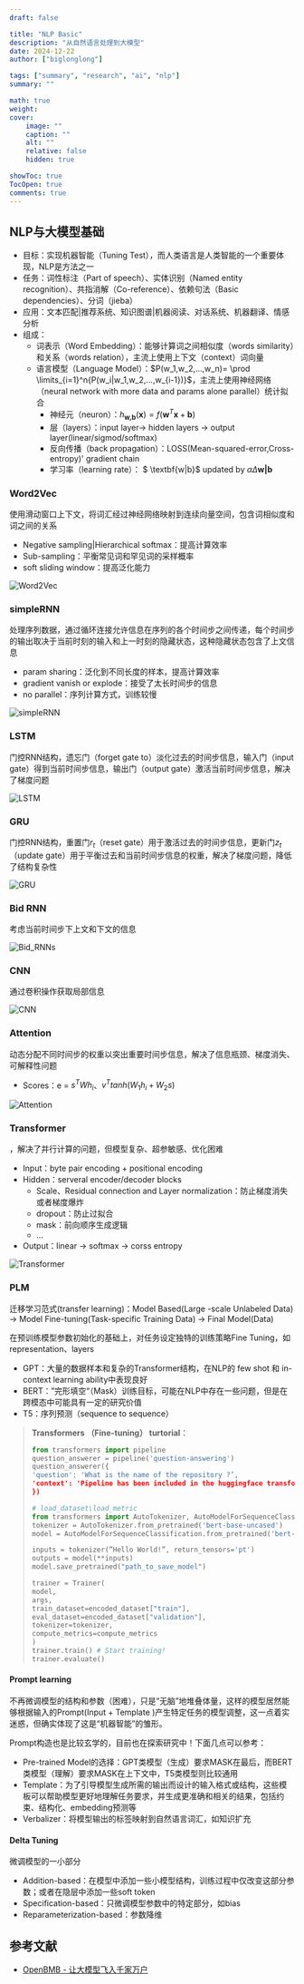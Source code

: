 ```yaml
---
draft: false

title: "NLP Basic"
description: "从自然语言处理到大模型"
date: 2024-12-22
author: ["biglonglong"]

tags: ["summary", "research", "ai", "nlp"]
summary: ""

math: true
weight:
cover:
    image: ""
    caption: ""
    alt: ""
    relative: false
    hidden: true

showToc: true
TocOpen: true
comments: true
---
```


## NLP与大模型基础

- 目标：实现机器智能（Tuning Test），而人类语言是人类智能的一个重要体现，NLP是方法之一
- 任务：词性标注（Part of speech）、实体识别（Named entity recognition）、共指消解（Co-reference）、依赖句法（Basic dependencies）、分词（jieba）
- 应用：文本匹配|推荐系统、知识图谱|机器阅读、对话系统、机器翻译、情感分析
- 组成：
  - 词表示（Word Embedding）：能够计算词之间相似度（words similarity）和关系（words relation），主流上使用上下文（context）词向量
  - 语言模型（Language Model）：$P(w_1,w_2,...,w_n)= \prod \limits_{i=1}^n{P(w_i|w_1,w_2,...,w_{i-1})}$，主流上使用神经网络（neural network with more data and params alone parallel）统计拟合
    - 神经元（neuron）：$h_{\textbf{w,b}}(\textbf{x})=f(\textbf{w}^T \textbf{x} + \textbf{b})$
    - 层（layers）：input layer$\rightarrow$ hidden layers $\rightarrow$ output layer(linear/sigmod/softmax)
    - 反向传播（back propagation）：LOSS(Mean-squared-error,Cross-entropy)' gradient chain
    - 学习率（learning rate）： $ \textbf{w|b}$ updated by $\alpha \Delta \textbf{w|b}$

### Word2Vec

使用滑动窗口上下文，将词汇经过神经网络映射到连续向量空间，包含词相似度和词之间的关系

- Negative sampling|Hierarchical softmax：提高计算效率
- Sub-sampling：平衡常见词和罕见词的采样概率
- soft sliding window：提高泛化能力

![Word2Vec](https://cdn.jsdelivr.net/gh/biglonglong/ImageHost/posts/Word2Vec.png)

### simpleRNN

处理序列数据，通过循环连接允许信息在序列的各个时间步之间传递，每个时间步的输出取决于当前时刻的输入和上一时刻的隐藏状态，这种隐藏状态包含了上文信息

- param sharing：泛化到不同长度的样本，提高计算效率
- gradient vanish or explode：接受了太长时间步的信息
- no parallel：序列计算方式，训练较慢

![simpleRNN](https://cdn.jsdelivr.net/gh/biglonglong/ImageHost/posts/simpleRNN.png)

### LSTM

门控RNN结构，遗忘门（forget gate to）淡化过去的时间步信息，输入门（input gate）得到当前时间步信息，输出门（output gate）激活当前时间步信息，解决了梯度问题

![LSTM](https://cdn.jsdelivr.net/gh/biglonglong/ImageHost/posts/LSTM.png)

### GRU

门控RNN结构，重置门$r_t$（reset gate）用于激活过去的时间步信息，更新门$z_t$（update gate）用于平衡过去和当前时间步信息的权重，解决了梯度问题，降低了结构复杂性

![GRU](https://cdn.jsdelivr.net/gh/biglonglong/ImageHost/posts/GRU.png)

### Bid RNN

考虑当前时间步下上文和下文的信息

![Bid_RNNs](https://cdn.jsdelivr.net/gh/biglonglong/ImageHost/posts/Bid_RNNs.png)

### CNN

通过卷积操作获取局部信息

![CNN](https://cdn.jsdelivr.net/gh/biglonglong/ImageHost/posts/CNN.png)

### Attention

动态分配不同时间步的权重以突出重要时间步信息，解决了信息瓶颈、梯度消失、可解释性问题

- Scores：e = $s^TWh_i$、$v^Ttanh(W_1h_i + W_2s)$

![Attention](https://cdn.jsdelivr.net/gh/biglonglong/ImageHost/posts/Attention.png)

### Transformer

，解决了并行计算的问题，但模型复杂、超参敏感、优化困难

- Input：byte pair encoding + positional encoding
- Hidden：serveral encoder/decoder blocks
  - Scale、Residual connection and Layer normalization：防止梯度消失或者梯度爆炸
  - dropout：防止过拟合
  - mask：前向顺序生成逻辑
  - …
- Output：linear -> softmax -> corss entropy

![Transformer](https://cdn.jsdelivr.net/gh/biglonglong/ImageHost/posts/Transformer.png)

### PLM

迁移学习范式(transfer learning)：Model Based(Large -scale Unlabeled Data) -> Model Fine-tuning(Task-specific Training Data) -> Final Model(Data)

在预训练模型参数初始化的基础上，对任务设定独特的训练策略Fine Tuning，如representation、layers

- GPT：大量的数据样本和复杂的Transformer结构，在NLP的 few shot 和 in-context learning ability中表现良好
- BERT：”完形填空“（Mask）训练目标，可能在NLP中存在一些问题，但是在跨模态中可能具有一定的研究价值
- T5：序列预测（sequence to sequence）

> **Transformers （Fine-tuning） turtorial**：
>
> ```python
> from transformers import pipeline
> question_answerer = pipeline('question-answering')
> question_answerer({
> 'question': 'What is the name of the repository ?’,
> 'context': 'Pipeline has been included in the huggingface transformers repository'
> })
> ```
>
> ```python
> # load_dataset\load_metric
> from transformers import AutoTokenizer, AutoModelForSequenceClassification
> tokenizer = AutoTokenizer.from_pretrained('bert-base-uncased')
> model = AutoModelForSequenceClassification.from_pretrained('bert-baseuncased')
> 
> inputs = tokenizer(”Hello World!”, return_tensors='pt')
> outputs = model(**inputs)
> model.save_pretrained("path_to_save_model")
> 
> trainer = Trainer(
> model,
> args,
> train_dataset=encoded_dataset["train"],
> eval_dataset=encoded_dataset["validation"],
> tokenizer=tokenizer,
> compute_metrics=compute_metrics
> )
> trainer.train() # Start training!
> trainer.evaluate()
> ```

#### Prompt learning

不再微调模型的结构和参数（困难），只是“无脑”地堆叠体量，这样的模型居然能够根据输入的Prompt(Input + Template )产生特定任务的模型调整，这一点着实迷惑，但确实体现了这是“机器智能”的雏形。

Prompt构造也是比较玄学的，目前也在探索研究中！下面几点可以参考：

- Pre-trained Model的选择：GPT类模型（生成）要求MASK在最后，而BERT类模型（理解）要求MASK在上下文中，T5类模型则比较通用
- Template：为了引导模型生成所需的输出而设计的输入格式或结构，这些模板可以帮助模型更好地理解任务要求，并生成更准确和相关的结果，包括约束、结构化、embedding预测等
- Verbalizer：将模型输出的标签映射到自然语言词汇，如知识扩充

#### Delta Tuning

微调模型的一小部分

- Addition-based：在模型中添加一些小模型结构，训练过程中仅改变这部分参数；或者在隐层中添加一些soft token
- Specification-based：只微调模型参数中的特定部分，如bias
- Reparameterization-based：参数降维



## 参考文献

- [OpenBMB - 让大模型飞入千家万户](https://www.openbmb.cn/community/course)